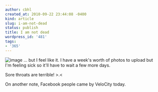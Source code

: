 ```yaml
---
author: cbhl
created_at: 2010-09-22 23:44:08 -0400
kind: article
slug: i-am-not-dead
status: publish
title: I am not dead
wordpress_id: '481'
tags:
- '365'
---
```


![image](//images.michael-chang.ca/blog/wp-content/uploads/2010/09/wpid-IMG_20100922_223302.jpg)
... but I feel like it. I have a week's worth of photos to upload but
I'm feeling sick so it'll have to wait a few more days.

Sore throats are terrible! \>.<

On another note, Facebook people came by VeloCity today.
